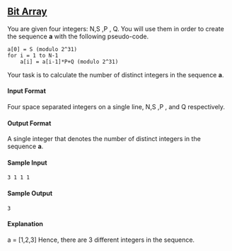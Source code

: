 ## **[Bit Array](https://www.hackerrank.com/challenges/bitset-1)** 
You are given four integers: N,S ,P , Q. You will use them in order to create the sequence **a** with the following pseudo-code.
```
a[0] = S (modulo 2^31)
for i = 1 to N-1
    a[i] = a[i-1]*P+Q (modulo 2^31) 
```
Your task is to calculate the number of distinct integers in the sequence **a**.

#### Input Format

Four space separated integers on a single line, N,S ,P , and Q respectively.

#### Output Format

A single integer that denotes the number of distinct integers in the sequence **a**.


#### Sample Input
```
3 1 1 1
```
#### Sample Output
```
3
```
#### Explanation
a = [1,2,3]
Hence, there are 3 different integers in the sequence.